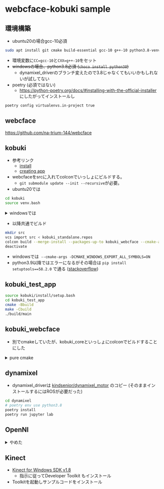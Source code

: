 # webcface-kobuki sample

## 環境構築
* ubuntu20の場合gcc-10必須
```sh
sudo apt install git cmake build-essential gcc-10 g++-10 python3.8-venv
```
* 環境変数に`CC=gcc-10`と`CXX=g++-10`をセット
* ~~windowsの場合、python3.8必須 (`choco install python38`)~~
  * dynamixel_driverのブランチ変えたので3.8じゃなくてもいいかもしれないが試してない
* poetry (必須ではない)
  * https://python-poetry.org/docs/#installing-with-the-official-installer にしたがってインストールし
```sh
poetry config virtualenvs.in-project true
```

## webcface
https://github.com/na-trium-144/webcface

## kobuki
* 参考リンク
  * [install](https://kobuki.readthedocs.io/en/devel/software.html)
  * [creating app](https://kobuki.readthedocs.io/en/devel/applications.html)
* webcfaceをsrcに入れてcolconでいっしょにビルドする。
  * `git submodule update --init --recursive`が必要。
* ubuntu20では
```sh
cd kobuki
source venv.bash
```
<details><summary>windowsでは</summary>

* windowsでは
	* git for windowsが必要
	* developer command promptでやる
	* venv.bashの代わりに手動で以下のようにやる
```
python3 -m venv .venv
.venv\Scripts\activate
pip install wheel setuptools==45.2.0 vcstool==0.2.14 colcon-common-extensions==0.2.1
```
	* kobuki\src\ecl_core\ecl_ipc\src\ に空のdummy.cppを作成し、kobuki\src\ecl_core\ecl_ipc\src\CMakeLists.txt を修正 (必要ないかも)
```cmake
if(ECL_PLATFORM_HAS_POSIX_THREADS)
  add_subdirectory(lib)
else()
  add_library(${PROJECT_NAME} dummy.cpp)
  set_target_properties(${PROJECT_NAME}
    PROPERTIES
      SOVERSION ${${PROJECT_NAME}_VERSION}
      VERSION ${${PROJECT_NAME}_VERSION}
  )
  install(TARGETS ${PROJECT_NAME} EXPORT ${PROJECT_NAME}
    RUNTIME DESTINATION bin
    ARCHIVE DESTINATION lib
    LIBRARY DESTINATION lib
  )
endif()
```
* kobuki\src\ecl_core\ecl_geometry\include\ecl\geometry\angle.hpp の41,55,115,138行目の`ecl_geometry_PUBLIC`を削除
* kobuki\src\kobuki_core\include\kobuki_core\macros.hpp の31行目`kobuki_EXPORTS`→`kobuki_core_EXPORTS`
* kobuki\src\kobuki_core\CMakeLists.txt に`add_compile_options(/permissive-)`追加
* kobuki\src\kobuki_core\include\kobuki_core\logging.hpp に`#undef ERROR`追加
* kobuki\src\kobuki_core\src\driver\kobuki.cpp の57行目`0.0/0.0`→`std::numeric_limits<double>::quiet_NaN()`
* (これでもまだ通らない)
</details>

* 以降共通でビルド
```sh
mkdir src
vcs import src < kobuki_standalone.repos
colcon build --merge-install --packages-up-to kobuki_webcface --cmake-args -DBUILD_TESTING=OFF
deactivate
```
* windowsでは` --cmake-args -DCMAKE_WINDOWS_EXPORT_ALL_SYMBOLS=ON`
* python3.9以降ではエラーになるがその場合は `pip install setuptools==58.2.0` で通る ([stackoverflow](https://stackoverflow.com/questions/75211362/import-distutils-command-bdist-wininst-as-orig))

## kobuki_test_app
```sh
source kobuki/install/setup.bash
cd kobuki_test_app
cmake -Bbuild
make -Cbuild
./build/main
```

## kobuki_webcface
* 別でcmakeしていたが、kobuki_coreといっしょにcolconでビルドすることにした

<details><summary>pure cmake</summary>

```sh
source kobuki/install/setup.bash
cd kobuki_webcface
CC=gcc-10 CXX=g++-10 cmake -Bbuild
make -Cbuild
./build/main
```
</details>

## dynamixel
* dynamixel_driverは [kindsenior/dynamixel_motor](https://github.com/kindsenior/dynamixel_motor/tree/noetic-support-python3) のコピー (そのままインストールするにはROSが必要だった)

```sh
cd dynamixel
# poetry env use python3.8
poetry install
poetry run jupyter lab
```

## OpenNI
<details><summary>やめた</summary>
* Visual Studio Installerで「最新の v142 ビルドツール用 C++ MFC (x86 および x64)」を追加する。
* OpenNI/Include/XnPlatform.h の56-58行をコメントアウト
* OpenNI/Platform/Win32/Build/OpenNI.sln を開き、ソリューションのビルド
* OpenNI/Platform/Win32/Driver/Binにあるドライバーをインストールする
<details><summary>READMEの手順どおりにインストールしようとするとうまくいかない</summary>

* OpenNI/Platform/Win32/CreateRedist/RedistMaker.bat の38行目を `python Redist_OpenNi.py %1 %2 %3 %4` にする
```cmd
pip install pywin32
cd OpenNI\Platform\Win32\CreateRedist
RedistMaker.bat y 64 y
```
* めっちゃエラーが出る
</details>
</details>

## Kinect
* [Kinect for Windows SDK v1.8](https://www.microsoft.com/en-us/download/details.aspx?id=40278)
  * 指示に従ってDeveloper Toolkit もインストール
* Toolkitを起動しサンプルコードをインストール
